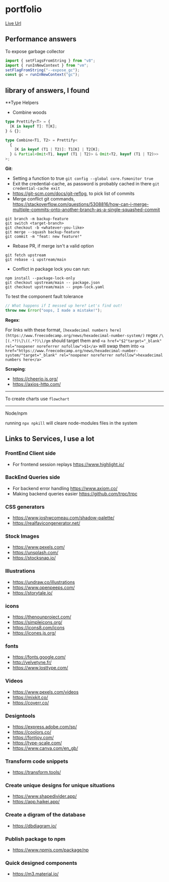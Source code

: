 # portfolio

[Live Url](https://sboonny.vercel.app/)

## Performance answers

To expose garbage collector

```ts
import { setFlagsFromString } from "v8";
import { runInNewContext } from "vm";
setFlagFromString("--expose_gc");
const gc = runInNewContext("gc");
```

## library of answers, I found

\*\*Type Helpers

- Combine woods

```ts
type Prettify<T> = {
  [K in keyof T]: T[K];
} & {};

type Combine<T1, T2> = Prettify<
  {
    [K in keyof (T1 | T2)]: T1[K] | T2[K];
  } & Partial<Omit<T1, keyof (T1 | T2)> & Omit<T2, keyof (T1 | T2)>>
>;
```

**Git**:

- Setting a function to true `git config --global core.fsmonitor true`
- Exit the credential-cache, as password is probably cached in there `git credential-cache exit`
- https://git-scm.com/docs/git-reflog, to pick list of commits
- Merge conflict git commands, https://stackoverflow.com/questions/5308816/how-can-i-merge-multiple-commits-onto-another-branch-as-a-single-squashed-commit

```console
git branch -m backup-feature
git switch <target-branch>
git checkout -b <whatever-you-like>
git merge --squash backup-feature
git commit -m "feat: new feature!"
```

- Rebase PR, if merge isn't a valid option

```console
git fetch upstream
git rebase -i upstream/main
```

- Conflict in package lock you can run:

```console
npm install --package-lock-only
git checkout upstream/main -- package.json
git checkout upstream/main -- pnpm-lock.yaml
```

To test the component fault tolerance

```ts
// What happens if I messed up here? Let's find out!
throw new Error("oops, I made a mistake!");
```

**Regex**:

For links with these format, `[hexadecimal numbers here](https://www.freecodecamp.org/news/hexadecimal-number-system/)` regex `/\[(.*?)\]\((.*?)\)/gm` should target them and `<a href="$2"target="_blank" rel="noopener noreferrer nofollow">$1</a>` will swap them into `<a href="https://www.freecodecamp.org/news/hexadecimal-number-system/"target="_blank" rel="noopener noreferrer nofollow">hexadecimal numbers here</a>`

**Scraping**:

- https://cheerio.js.org/
- https://axios-http.com/

---

To create charts use `flowchart`

---

Node/npm

running `npx npkill` will cleare node-modules files in the system

## Links to Services, I use a lot

### FrontEnd Client side

- For frontend session replays https://www.highlight.io/

### BackEnd Queries side

- For backend error handling https://www.axiom.co/
- Making backend queries easier https://github.com/trpc/trpc

### CSS generators

- https://www.joshwcomeau.com/shadow-palette/
- https://realfavicongenerator.net/

### Stock Images

- https://www.pexels.com/
- https://unsplash.com/
- https://stocksnap.io/

### Illustrations

- https://undraw.co/illustrations
- https://www.openpeeps.com/
- https://storytale.io/

### icons

- https://thenounproject.com/
- https://simpleicons.org/
- https://icons8.com/icons
- https://icones.js.org/

### fonts

- https://fonts.google.com/
- http://velvetyne.fr/
- https://www.losttype.com/

### Videos

- https://www.pexels.com/videos
- https://mixkit.co/
- https://coverr.co/

### Designtools

- https://express.adobe.com/sp/
- https://coolors.co/
- https://fontjoy.com/
- https://type-scale.com/
- https://www.canva.com/en_gb/

### Transform code snippets

- https://transform.tools/

### Create unique designs for unique situations

- https://www.shapedivider.app/
- https://app.haikei.app/

### Create a digram of the database

- https://dbdiagram.io/

### Publish package to npm

- https://www.npmjs.com/package/np

### Quick designed components

- https://m3.material.io/
